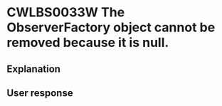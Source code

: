 # CWLBS0033W The ObserverFactory object cannot be removed because it is null.

## Explanation

## User response